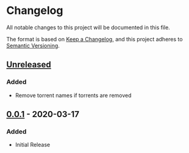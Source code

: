 # Changelog

All notable changes to this project will be documented in this file.

The format is based on [Keep a Changelog](https://keepachangelog.com/), and this 
project adheres to [Semantic Versioning](https://semver.org/).

## [Unreleased]
### Added
- Remove torrent names if torrents are removed

## [0.0.1] - 2020-03-17
### Added
- Initial Release

[Unreleased]: https://github.com/Fleshgrinder/rutorrent-rename/compare/0.0.1...HEAD
[0.0.1]: https://github.com/olivierlacan/keep-a-changelog/releases/tag/0.0.1
